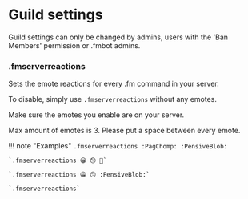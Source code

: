 # Guild settings    

Guild settings can only be changed by admins, users with the 'Ban Members' permission or .fmbot admins.

### .fmserverreactions

Sets the emote reactions for every .fm command in your server.

To disable, simply use `.fmserverreactions` without any emotes.

Make sure the emotes you enable are on your server.

Max amount of emotes is 3. Please put a space between every emote.

!!! note "Examples"
    `.fmserverreactions :PagChomp: :PensiveBlob:`

    `.fmserverreactions 😀 😯 🥵`

    `.fmserverreactions 😀 😯 :PensiveBlob:`

    `.fmserverreactions`